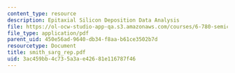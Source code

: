 ```yaml
---
content_type: resource
description: Epitaxial Silicon Deposition Data Analysis
file: https://ol-ocw-studio-app-qa.s3.amazonaws.com/courses/6-780-semiconductor-manufacturing-spring-2003/3ac459bb4c735a3ae42681e116787f46_smith_sarg_rep.pdf
file_type: application/pdf
parent_uid: 450e56ad-9640-db34-f8aa-b61ce3502b7d
resourcetype: Document
title: smith_sarg_rep.pdf
uid: 3ac459bb-4c73-5a3a-e426-81e116787f46
---
```

